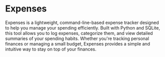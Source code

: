 # Expenses
 Expenses is a lightweight, command-line-based expense tracker designed to help you manage your spending efficiently. Built with Python and SQLite, this tool allows you to log expenses, categorize them, and view detailed summaries of your spending habits. Whether you're tracking personal finances or managing a small budget, Expenses provides a simple and intuitive way to stay on top of your finances.

